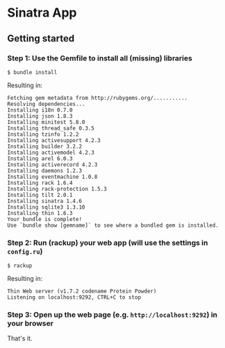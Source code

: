 # Sinatra App


## Getting started

### Step 1: Use the Gemfile to install all (missing) libraries

```
$ bundle install
```

Resulting in:

```
Fetching gem metadata from http://rubygems.org/...........
Resolving dependencies...
Installing i18n 0.7.0
Installing json 1.8.3
Installing minitest 5.8.0
Installing thread_safe 0.3.5
Installing tzinfo 1.2.2
Installing activesupport 4.2.3
Installing builder 3.2.2
Installing activemodel 4.2.3
Installing arel 6.0.3
Installing activerecord 4.2.3
Installing daemons 1.2.3
Installing eventmachine 1.0.8
Installing rack 1.6.4
Installing rack-protection 1.5.3
Installing tilt 2.0.1
Installing sinatra 1.4.6
Installing sqlite3 1.3.10
Installing thin 1.6.3
Your bundle is complete!
Use `bundle show [gemname]` to see where a bundled gem is installed.
```


### Step 2: Run (rackup) your web app (will use the settings in `config.ru`)

```
$ rackup
```

Resulting in:

```
Thin Web server (v1.7.2 codename Protein Powder)
Listening on localhost:9292, CTRL+C to stop
```

### Step 3: Open up the web page (e.g. `http://localhost:9292`) in your browser

That's it.

